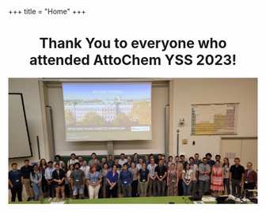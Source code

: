 +++
title = "Home"
+++

<center>
<h1>Thank You to everyone who attended AttoChem YSS 2023!</h1> 
<img style="max-height: 25cm;" src="/conference-photo.jpg" />
</center>
